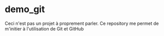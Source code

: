 # demo_git
Ceci n'est pas un projet à proprement parler.
Ce repository me permet de m'initier à l'utilisation de Git et GitHub
